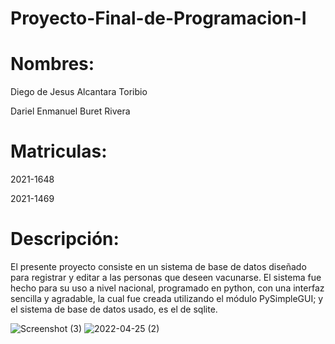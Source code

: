 # Proyecto-Final-de-Programacion-I
# Nombres:
Diego de Jesus Alcantara Toribio

Dariel Enmanuel Buret Rivera

# Matriculas:
2021-1648

2021-1469

# Descripción:
El presente proyecto consiste en un sistema de base de datos diseñado para registrar y editar a las personas que deseen vacunarse. El sistema fue hecho para su uso a nivel nacional, programado en python, con una interfaz sencilla y agradable, la cual fue creada utilizando el módulo PySimpleGUI; y el sistema de base de datos usado, es el de sqlite.

![Screenshot (3)](https://user-images.githubusercontent.com/100180688/165098073-bd466483-9f8c-4f78-a547-37f76249c6e5.png)
![2022-04-25 (2)](https://user-images.githubusercontent.com/100180688/165098090-6a10b5c1-0503-4ad4-a16a-6ded873aab61.png)
